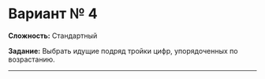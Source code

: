 # Вариант № 4
**Сложность:** Стандартный

**Задание:**  Выбрать идущие подряд тройки цифр, упорядоченных по возрастанию.

---